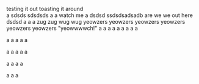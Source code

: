 testing it out
toasting it around  
a
sdsds
sdsdsds
a
a
watch me a
dsdsd
ssdsdsadsadb
are we
we out here
dsdsd
a
a
a
zug zug
wug wug
yeowzers
yeowzers
yeowzers
yeowzers
yeowzers
yeowzers
"yeowwwwch!"
a
a
a
a
a
a
a
a
a

a
a
a
a
a

a
a
a
a
a

a
a
a
a

a
a
a

